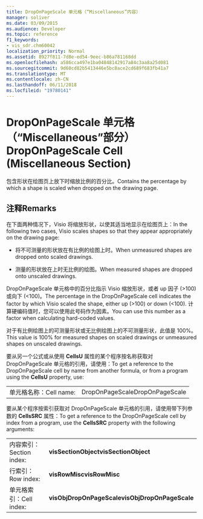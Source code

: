 ```yaml
---
title: DropOnPageScale 单元格（“Miscellaneous”内容）
manager: soliver
ms.date: 03/09/2015
ms.audience: Developer
ms.topic: reference
f1_keywords:
- vis_sdr.chm60042
localization_priority: Normal
ms.assetid: 8927f811-7d8e-ed54-9eec-b86a781168dd
ms.openlocfilehash: a586cca497e1ba04848142917a84c3aa8a25d081
ms.sourcegitcommit: 9d60cd82b5413446e5bc8ace2cd689f683fb41a7
ms.translationtype: MT
ms.contentlocale: zh-CN
ms.lasthandoff: 06/11/2018
ms.locfileid: "19780141"
---
```

# <a name="droponpagescale-cell-miscellaneous-section"></a><span data-ttu-id="39421-102">DropOnPageScale 单元格（“Miscellaneous”部分）</span><span class="sxs-lookup"><span data-stu-id="39421-102">DropOnPageScale Cell (Miscellaneous Section)</span></span>

<span data-ttu-id="39421-103">包含形状在绘图页上放下时缩放比例的百分比。</span><span class="sxs-lookup"><span data-stu-id="39421-103">Contains the percentage by which a shape is scaled when dropped on the drawing page.</span></span>
  
## <a name="remarks"></a><span data-ttu-id="39421-104">注释</span><span class="sxs-lookup"><span data-stu-id="39421-104">Remarks</span></span>

<span data-ttu-id="39421-105">在下面两种情况下，Visio 将缩放形状，以使其适当地显示在绘图页上：</span><span class="sxs-lookup"><span data-stu-id="39421-105">In the following two cases, Visio scales shapes so that they appear appropriately on the drawing page:</span></span>
  
- <span data-ttu-id="39421-106">将不可测量的形状放在有比例的绘图上时。</span><span class="sxs-lookup"><span data-stu-id="39421-106">When unmeasured shapes are dropped onto scaled drawings.</span></span>
    
- <span data-ttu-id="39421-107">测量的形状放在上时无比例的绘图。</span><span class="sxs-lookup"><span data-stu-id="39421-107">When measured shapes are dropped onto unscaled drawings.</span></span>
    
<span data-ttu-id="39421-108">DropOnPageScale 单元格中的百分比指示 Visio 缩放形状，或者 up 因子 (\>100) 或向下 (\<100)。</span><span class="sxs-lookup"><span data-stu-id="39421-108">The percentage in the DropOnPageScale cell indicates the factor by which Visio scaled the shape, either up (\>100) or down (\<100).</span></span> <span data-ttu-id="39421-109">计算硬编码值时，您可以使用此号码作为因素。</span><span class="sxs-lookup"><span data-stu-id="39421-109">You can use this number as a factor when calculating hard-coded values.</span></span> 
  
<span data-ttu-id="39421-110">对于有比例绘图上的可测量形状或无比例绘图上的不可测量形状，此值是 100%。</span><span class="sxs-lookup"><span data-stu-id="39421-110">This value is 100% for measured shapes on scaled drawings or unmeasured shapes on unscaled drawings.</span></span> 
  
<span data-ttu-id="39421-111">要从另一个公式或从使用 **CellsU** 属性的某个程序按名称获取对 DropOnPageScale 单元格的引用，请使用：</span><span class="sxs-lookup"><span data-stu-id="39421-111">To get a reference to the DropOnPageScale cell by name from another formula, or from a program using the **CellsU** property, use:</span></span> 
  
|||
|:-----|:-----|
| <span data-ttu-id="39421-112">单元格名称：</span><span class="sxs-lookup"><span data-stu-id="39421-112">Cell name:</span></span>  <br/> | <span data-ttu-id="39421-113">DropOnPageScale</span><span class="sxs-lookup"><span data-stu-id="39421-113">DropOnPageScale</span></span>  <br/> |
   
<span data-ttu-id="39421-114">要从某个程序按索引获取对 DropOnPageScale 单元格的引用，请使用带下列参数的 **CellsSRC** 属性：</span><span class="sxs-lookup"><span data-stu-id="39421-114">To get a reference to the DropOnPageScale cell by index from a program, use the **CellsSRC** property with the following arguments:</span></span> 
  
|||
|:-----|:-----|
| <span data-ttu-id="39421-115">内容索引：</span><span class="sxs-lookup"><span data-stu-id="39421-115">Section index:</span></span>  <br/> |<span data-ttu-id="39421-116">**visSectionObject**</span><span class="sxs-lookup"><span data-stu-id="39421-116">**visSectionObject**</span></span> <br/> |
| <span data-ttu-id="39421-117">行索引：</span><span class="sxs-lookup"><span data-stu-id="39421-117">Row index:</span></span>  <br/> |<span data-ttu-id="39421-118">**visRowMisc**</span><span class="sxs-lookup"><span data-stu-id="39421-118">**visRowMisc**</span></span> <br/> |
| <span data-ttu-id="39421-119">单元格索引：</span><span class="sxs-lookup"><span data-stu-id="39421-119">Cell index:</span></span>  <br/> |<span data-ttu-id="39421-120">**visObjDropOnPageScale**</span><span class="sxs-lookup"><span data-stu-id="39421-120">**visObjDropOnPageScale**</span></span> <br/> |
   

